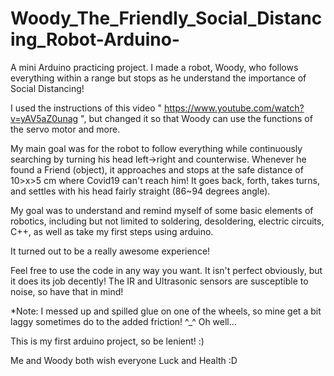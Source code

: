 # Woody_The_Friendly_Social_Distancing_Robot-Arduino-

A mini Arduino practicing project. I made a robot, Woody, who follows everything within a range but stops as 
he understand the importance of Social Distancing!

I used the instructions of this video " https://www.youtube.com/watch?v=yAV5aZ0unag ", but changed it so that Woody can use 
the functions of the servo motor and more.

My main goal was for the robot to follow everything while continuously searching by turning his head left->right and counterwise. 
Whenever he found a Friend (object), it approaches and stops at the safe distance of 10>x>5 cm where Covid19 can't reach him!
It goes back, forth, takes turns, and settles with his head fairly straight (86~94 degrees angle).

My goal was to understand and remind myself of some basic elements of robotics, including but not limited to 
soldering, desoldering, electric circuits, C++, as well as take my first steps using arduino.

It turned out to be a really awesome experience!

Feel free to use the code in any way you want. It isn't perfect obviously, but it does its job decently!
The IR and Ultrasonic sensors are susceptible to noise, so have that in mind!

*Note: I messed up and spilled glue on one of the wheels, so mine get a bit laggy sometimes do to the added friction! ^_^ Oh well...

This is my first arduino project, so be lenient! :)

Me and Woody both wish everyone Luck and Health :D
